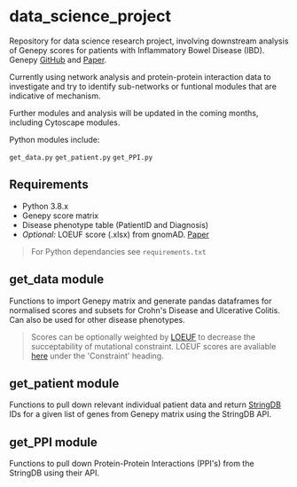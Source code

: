 # data_science_project

Repository for data science research project, involving downstream analysis of Genepy scores for patients with Inflammatory Bowel Disease (IBD). Genepy [GitHub](https://github.com/UoS-HGIG/GenePy-1.4) and [Paper](https://bmcbioinformatics.biomedcentral.com/articles/10.1186/s12859-019-2877-3).

Currently using network analysis and protein-protein interaction data to investigate and try to identify sub-networks or funtional modules that are indicative of mechanism.

Further modules and analysis will be updated in the coming months, including Cytoscape modules.

Python modules include:

`get_data.py` `get_patient.py` `get_PPI.py`


## Requirements 
* Python 3.8.x
* Genepy score matrix
* Disease phenotype table (PatientID and Diagnosis)
* _Optional:_ LOEUF score (.xlsx) from gnomAD. [Paper](https://www.nature.com/articles/s41586-020-2308-7#data-availability)
> For Python dependancies see `requirements.txt`


 
## get_data module
Functions to import Genepy matrix and generate pandas dataframes for normalised scores and subsets for Crohn's Disease and Ulcerative Colitis. Can also be used for other disease phenotypes.  
> Scores can be optionally weighted by [LOEUF](https://www.nature.com/articles/s41586-020-2308-7#data-availability) to decrease the succeptability of mutational constraint. LOEUF scores are avaliable [here](https://gnomad.broadinstitute.org/downloads) under the 'Constraint' heading.   

## get_patient module
Functions to pull down relevant individual patient data and return [StringDB](https://string-db.org/cgi/input?sessionId=bZ3itUxvQis0&input_page_active_form=single_identifier) IDs for a given list of genes from Genepy matrix using the StringDB API.  

## get_PPI module
Functions to pull down Protein-Protein Interactions (PPI's) from the StringDB using their API. 
